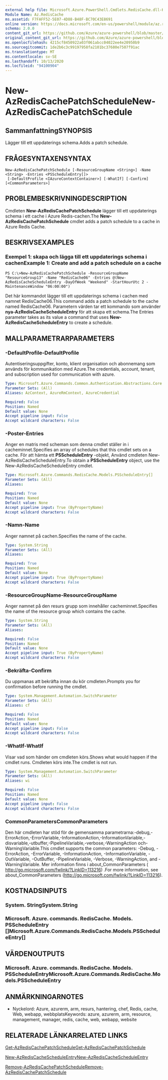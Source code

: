 ```yaml
---
external help file: Microsoft.Azure.PowerShell.Cmdlets.RedisCache.dll-Help.xml
Module Name: Az.RedisCache
ms.assetid: F7FAFF52-5E07-4D88-B48F-BC70C43E8691
online version: https://docs.microsoft.com/en-us/powershell/module/az.rediscache/new-azrediscachepatchschedule
schema: 2.0.0
content_git_url: https://github.com/Azure/azure-powershell/blob/master/src/RedisCache/RedisCache/help/New-AzRedisCachePatchSchedule.md
original_content_git_url: https://github.com/Azure/azure-powershell/blob/master/src/RedisCache/RedisCache/help/New-AzRedisCachePatchSchedule.md
ms.openlocfilehash: 4215cf8450922a03f061abcc04022ee4e20950b9
ms.sourcegitcommit: 1de2b6c3c99197958fa2101bc37680e7507f91ac
ms.translationtype: MT
ms.contentlocale: sv-SE
ms.lasthandoff: 10/13/2020
ms.locfileid: "94100904"
---
```

# <span data-ttu-id="24042-101">New-AzRedisCachePatchSchedule</span><span class="sxs-lookup"><span data-stu-id="24042-101">New-AzRedisCachePatchSchedule</span></span>

## <span data-ttu-id="24042-102">Sammanfattning</span><span class="sxs-lookup"><span data-stu-id="24042-102">SYNOPSIS</span></span>
<span data-ttu-id="24042-103">Lägger till ett uppdaterings schema.</span><span class="sxs-lookup"><span data-stu-id="24042-103">Adds a patch schedule.</span></span>

## <span data-ttu-id="24042-104">FRÅGESYNTAXEN</span><span class="sxs-lookup"><span data-stu-id="24042-104">SYNTAX</span></span>

```
New-AzRedisCachePatchSchedule [-ResourceGroupName <String>] -Name <String> -Entries <PSScheduleEntry[]>
 [-DefaultProfile <IAzureContextContainer>] [-WhatIf] [-Confirm] [<CommonParameters>]
```

## <span data-ttu-id="24042-105">PROBLEMBESKRIVNING</span><span class="sxs-lookup"><span data-stu-id="24042-105">DESCRIPTION</span></span>
<span data-ttu-id="24042-106">Cmdleten **New-AzRedisCachePatchSchedule** lägger till ett uppdaterings schema i ett cache i Azure Redis-cachen.</span><span class="sxs-lookup"><span data-stu-id="24042-106">The **New-AzRedisCachePatchSchedule** cmdlet adds a patch schedule to a cache in Azure Redis Cache.</span></span>

## <span data-ttu-id="24042-107">BESKRIVS</span><span class="sxs-lookup"><span data-stu-id="24042-107">EXAMPLES</span></span>

### <span data-ttu-id="24042-108">Exempel 1: skapa och lägga till ett uppdaterings schema i cachen</span><span class="sxs-lookup"><span data-stu-id="24042-108">Example 1: Create and add a patch schedule on a cache</span></span>
```
PS C:\>New-AzRedisCachePatchSchedule -ResourceGroupName "ResourceGroup13" -Name "RedisCache06" -Entries @(New-AzRedisCacheScheduleEntry -DayOfWeek "Weekend" -StartHourUtc 2 -MaintenanceWindow "06:00:00")
```

<span data-ttu-id="24042-109">Det här kommandot lägger till ett uppdaterings schema i cachen med namnet RedisCache06.</span><span class="sxs-lookup"><span data-stu-id="24042-109">This command adds a patch schedule to the cache named RedisCache06.</span></span>
<span data-ttu-id="24042-110">Parametern värden tar ett kommando som använder **nya-AzRedisCacheScheduleEntry** för att skapa ett schema.</span><span class="sxs-lookup"><span data-stu-id="24042-110">The Entries parameter takes as its value a command that uses **New-AzRedisCacheScheduleEntry** to create a schedule.</span></span>

## <span data-ttu-id="24042-111">MALLPARAMETRAR</span><span class="sxs-lookup"><span data-stu-id="24042-111">PARAMETERS</span></span>

### <span data-ttu-id="24042-112">-DefaultProfile</span><span class="sxs-lookup"><span data-stu-id="24042-112">-DefaultProfile</span></span>
<span data-ttu-id="24042-113">Autentiseringsuppgifter, konto, klient organisation och abonnemang som används för kommunikation med Azure.</span><span class="sxs-lookup"><span data-stu-id="24042-113">The credentials, account, tenant, and subscription used for communication with azure.</span></span>

```yaml
Type: Microsoft.Azure.Commands.Common.Authentication.Abstractions.Core.IAzureContextContainer
Parameter Sets: (All)
Aliases: AzContext, AzureRmContext, AzureCredential

Required: False
Position: Named
Default value: None
Accept pipeline input: False
Accept wildcard characters: False
```

### <span data-ttu-id="24042-114">-Poster</span><span class="sxs-lookup"><span data-stu-id="24042-114">-Entries</span></span>
<span data-ttu-id="24042-115">Anger en matris med scheman som denna cmdlet ställer in i cacheminnet.</span><span class="sxs-lookup"><span data-stu-id="24042-115">Specifies an array of schedules that this cmdlet sets on a cache.</span></span> <span data-ttu-id="24042-116">För att hämta ett **PSScheduleEntry** -objekt, Använd cmdleten New-AzRedisCacheScheduleEntry.</span><span class="sxs-lookup"><span data-stu-id="24042-116">To obtain a **PSScheduleEntry** object, use the New-AzRedisCacheScheduleEntry cmdlet.</span></span>

```yaml
Type: Microsoft.Azure.Commands.RedisCache.Models.PSScheduleEntry[]
Parameter Sets: (All)
Aliases:

Required: True
Position: Named
Default value: None
Accept pipeline input: True (ByPropertyName)
Accept wildcard characters: False
```

### <span data-ttu-id="24042-117">-Namn</span><span class="sxs-lookup"><span data-stu-id="24042-117">-Name</span></span>
<span data-ttu-id="24042-118">Anger namnet på cachen.</span><span class="sxs-lookup"><span data-stu-id="24042-118">Specifies the name of the cache.</span></span>

```yaml
Type: System.String
Parameter Sets: (All)
Aliases:

Required: True
Position: Named
Default value: None
Accept pipeline input: True (ByPropertyName)
Accept wildcard characters: False
```

### <span data-ttu-id="24042-119">-ResourceGroupName</span><span class="sxs-lookup"><span data-stu-id="24042-119">-ResourceGroupName</span></span>
<span data-ttu-id="24042-120">Anger namnet på den resurs grupp som innehåller cacheminnet.</span><span class="sxs-lookup"><span data-stu-id="24042-120">Specifies the name of the resource group which contains the cache.</span></span>

```yaml
Type: System.String
Parameter Sets: (All)
Aliases:

Required: False
Position: Named
Default value: None
Accept pipeline input: True (ByPropertyName)
Accept wildcard characters: False
```

### <span data-ttu-id="24042-121">-Bekräfta</span><span class="sxs-lookup"><span data-stu-id="24042-121">-Confirm</span></span>
<span data-ttu-id="24042-122">Du uppmanas att bekräfta innan du kör cmdleten.</span><span class="sxs-lookup"><span data-stu-id="24042-122">Prompts you for confirmation before running the cmdlet.</span></span>

```yaml
Type: System.Management.Automation.SwitchParameter
Parameter Sets: (All)
Aliases: cf

Required: False
Position: Named
Default value: None
Accept pipeline input: False
Accept wildcard characters: False
```

### <span data-ttu-id="24042-123">-WhatIf</span><span class="sxs-lookup"><span data-stu-id="24042-123">-WhatIf</span></span>
<span data-ttu-id="24042-124">Visar vad som händer om cmdleten körs.</span><span class="sxs-lookup"><span data-stu-id="24042-124">Shows what would happen if the cmdlet runs.</span></span> <span data-ttu-id="24042-125">Cmdleten körs inte.</span><span class="sxs-lookup"><span data-stu-id="24042-125">The cmdlet is not run.</span></span>

```yaml
Type: System.Management.Automation.SwitchParameter
Parameter Sets: (All)
Aliases: wi

Required: False
Position: Named
Default value: None
Accept pipeline input: False
Accept wildcard characters: False
```

### <span data-ttu-id="24042-126">CommonParameters</span><span class="sxs-lookup"><span data-stu-id="24042-126">CommonParameters</span></span>
<span data-ttu-id="24042-127">Den här cmdleten har stöd för de gemensamma parametrarna:-debug,-ErrorAction,-ErrorVariable,-InformationAction,-InformationVariable,-disvariable,-utbuffer,-PipelineVariable,-verbose,-WarningAction och-WarningVariable.</span><span class="sxs-lookup"><span data-stu-id="24042-127">This cmdlet supports the common parameters: -Debug, -ErrorAction, -ErrorVariable, -InformationAction, -InformationVariable, -OutVariable, -OutBuffer, -PipelineVariable, -Verbose, -WarningAction, and -WarningVariable.</span></span> <span data-ttu-id="24042-128">Mer information finns i about_CommonParameters ( http://go.microsoft.com/fwlink/?LinkID=113216) .</span><span class="sxs-lookup"><span data-stu-id="24042-128">For more information, see about_CommonParameters (http://go.microsoft.com/fwlink/?LinkID=113216).</span></span>

## <span data-ttu-id="24042-129">KOSTNADS</span><span class="sxs-lookup"><span data-stu-id="24042-129">INPUTS</span></span>

### <span data-ttu-id="24042-130">System. String</span><span class="sxs-lookup"><span data-stu-id="24042-130">System.String</span></span>

### <span data-ttu-id="24042-131">Microsoft. Azure. commands. RedisCache. Models. PSScheduleEntry []</span><span class="sxs-lookup"><span data-stu-id="24042-131">Microsoft.Azure.Commands.RedisCache.Models.PSScheduleEntry[]</span></span>

## <span data-ttu-id="24042-132">VÄRDEN</span><span class="sxs-lookup"><span data-stu-id="24042-132">OUTPUTS</span></span>

### <span data-ttu-id="24042-133">Microsoft. Azure. commands. RedisCache. Models. PSScheduleEntry</span><span class="sxs-lookup"><span data-stu-id="24042-133">Microsoft.Azure.Commands.RedisCache.Models.PSScheduleEntry</span></span>

## <span data-ttu-id="24042-134">ANMÄRKNINGAR</span><span class="sxs-lookup"><span data-stu-id="24042-134">NOTES</span></span>
* <span data-ttu-id="24042-135">Nyckelord: Azure, azurerm, arm, resurs, hantering, chef, Redis, cache, Web, webapp, webbplats</span><span class="sxs-lookup"><span data-stu-id="24042-135">Keywords: azure, azurerm, arm, resource, management, manager, redis, cache, web, webapp, website</span></span>

## <span data-ttu-id="24042-136">RELATERADE LÄNKAR</span><span class="sxs-lookup"><span data-stu-id="24042-136">RELATED LINKS</span></span>

[<span data-ttu-id="24042-137">Get-AzRedisCachePatchSchedule</span><span class="sxs-lookup"><span data-stu-id="24042-137">Get-AzRedisCachePatchSchedule</span></span>](./Get-AzRedisCachePatchSchedule.md)

[<span data-ttu-id="24042-138">New-AzRedisCacheScheduleEntry</span><span class="sxs-lookup"><span data-stu-id="24042-138">New-AzRedisCacheScheduleEntry</span></span>](./New-AzRedisCacheScheduleEntry.md)

[<span data-ttu-id="24042-139">Remove-AzRedisCachePatchSchedule</span><span class="sxs-lookup"><span data-stu-id="24042-139">Remove-AzRedisCachePatchSchedule</span></span>](./Remove-AzRedisCachePatchSchedule.md)


